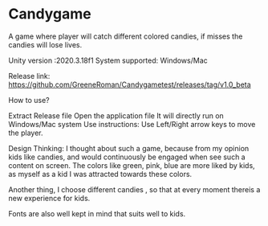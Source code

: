 # Candygame
A game where player will catch different colored candies, if misses the candies will lose lives.

Unity version :2020.3.18f1
System supported: Windows/Mac

Release link: https://github.com/GreeneRoman/Candygametest/releases/tag/v1.0_beta

How to use?

Extract Release file
Open the application file
It will directly run on Windows/Mac system
Use instructions:
Use Left/Right arrow keys to move the player.


Design Thinking: I thought about such a game, because from my opinion kids like candies, and would continuously be engaged when see such a content on screen.
The colors like green, pink, blue are more liked by kids, as myself as a kid I was attracted towards these colors.

Another thing, I choose different candies , so that at every moment thereis a new experience for kids.

Fonts are also well kept in mind that suits well to kids.


